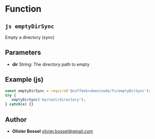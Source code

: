 
# Function


## ```js emptyDirSync ```


Empty a directory (sync)

## Parameters

- **dir**  String: The directory path to empty



## Example (js)

```js
const emptyDirSync = require('@coffeekraken/node/fs/emptyDirSync');
try {
   emptyDirSync('my/cool/directory');
} catch(e) {}
```


## Author
- **Olivier Bossel** <a href="mailto:olivier.bossel@gmail.com">olivier.bossel@gmail.com</a> 



